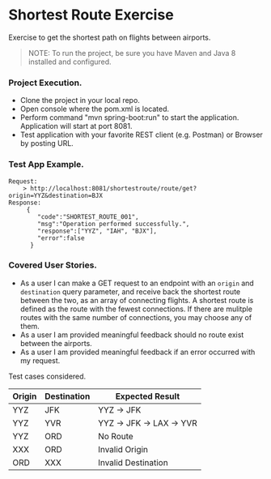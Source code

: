 # Shortest Route Exercise 
Exercise to get the shortest path on flights between airports.
> NOTE: To run the project, be sure you have Maven and Java 8 installed and configured.

### Project Execution.
- Clone the project in your local repo.
- Open console where the pom.xml is located.
- Perform command "mvn spring-boot:run" to start the application. Application will start at port 8081.
- Test application with your favorite REST client (e.g. Postman) or Browser by posting URL.

### Test App Example.
	Request: 
		> http://localhost:8081/shortestroute/route/get?origin=YYZ&destination=BJX
	Response:
		 {
			"code":"SHORTEST_ROUTE_001",
			"msg":"Operation performed successfully.",
			"response":["YYZ", "IAH", "BJX"],
			"error":false
		  }
  
### Covered User Stories.

- As a user I can make a GET request to an endpoint with an `origin` and `destination` query parameter, and receive back the shortest route between the two, as an array of connecting flights. A shortest route is defined as the route with the fewest connections. If there are mulitple routes with the same number of connections, you may choose any of them. 
- As a user I am provided meaningful feedback should no route exist between the airports.
- As a user I am provided meaningful feedback if an error occurred with my request.

Test cases considered.

| Origin | Destination | Expected Result          |
|--------|-------------|--------------------------|
| YYZ    | JFK         | YYZ -> JFK               |
| YYZ    | YVR         | YYZ -> JFK -> LAX -> YVR |
| YYZ    | ORD         | No Route                 |
| XXX    | ORD         | Invalid Origin           |
| ORD    | XXX         | Invalid Destination      |


